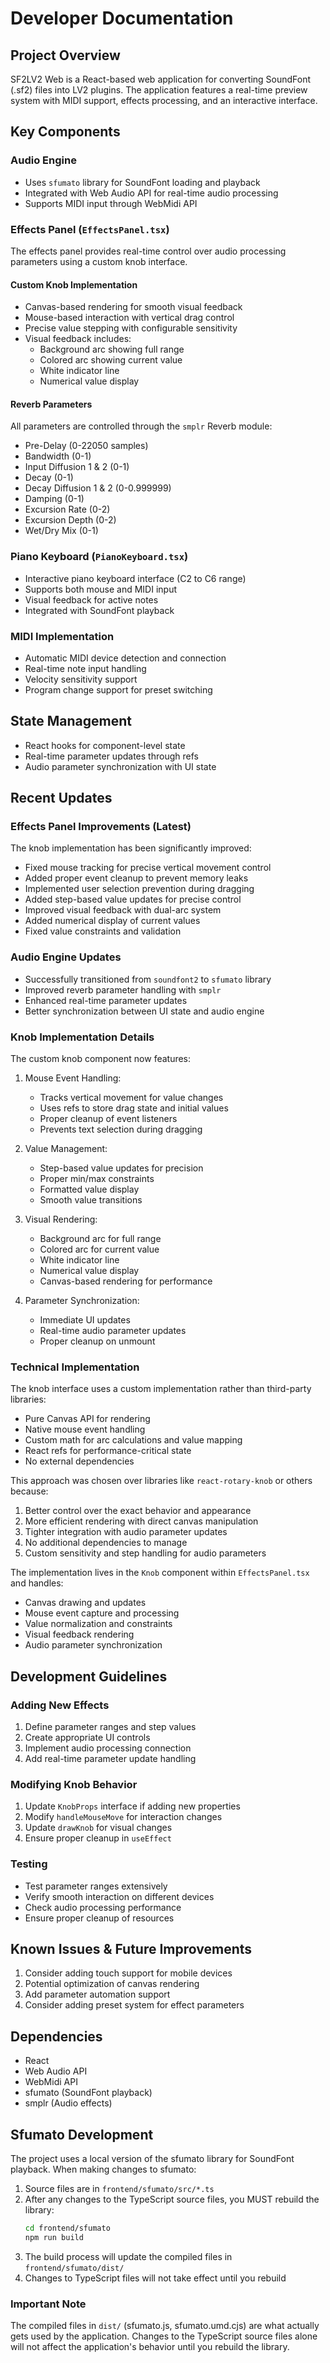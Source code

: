 # Developer Documentation

## Project Overview
SF2LV2 Web is a React-based web application for converting SoundFont (.sf2) files into LV2 plugins. The application features a real-time preview system with MIDI support, effects processing, and an interactive interface.

## Key Components

### Audio Engine
- Uses `sfumato` library for SoundFont loading and playback
- Integrated with Web Audio API for real-time audio processing
- Supports MIDI input through WebMidi API

### Effects Panel (`EffectsPanel.tsx`)
The effects panel provides real-time control over audio processing parameters using a custom knob interface.

#### Custom Knob Implementation
- Canvas-based rendering for smooth visual feedback
- Mouse-based interaction with vertical drag control
- Precise value stepping with configurable sensitivity
- Visual feedback includes:
  - Background arc showing full range
  - Colored arc showing current value
  - White indicator line
  - Numerical value display

#### Reverb Parameters
All parameters are controlled through the `smplr` Reverb module:
- Pre-Delay (0-22050 samples)
- Bandwidth (0-1)
- Input Diffusion 1 & 2 (0-1)
- Decay (0-1)
- Decay Diffusion 1 & 2 (0-0.999999)
- Damping (0-1)
- Excursion Rate (0-2)
- Excursion Depth (0-2)
- Wet/Dry Mix (0-1)

### Piano Keyboard (`PianoKeyboard.tsx`)
- Interactive piano keyboard interface (C2 to C6 range)
- Supports both mouse and MIDI input
- Visual feedback for active notes
- Integrated with SoundFont playback

### MIDI Implementation
- Automatic MIDI device detection and connection
- Real-time note input handling
- Velocity sensitivity support
- Program change support for preset switching

## State Management
- React hooks for component-level state
- Real-time parameter updates through refs
- Audio parameter synchronization with UI state

## Recent Updates

### Effects Panel Improvements (Latest)
The knob implementation has been significantly improved:
- Fixed mouse tracking for precise vertical movement control
- Added proper event cleanup to prevent memory leaks
- Implemented user selection prevention during dragging
- Added step-based value updates for precise control
- Improved visual feedback with dual-arc system
- Added numerical display of current values
- Fixed value constraints and validation

### Audio Engine Updates
- Successfully transitioned from `soundfont2` to `sfumato` library
- Improved reverb parameter handling with `smplr`
- Enhanced real-time parameter updates
- Better synchronization between UI state and audio engine

### Knob Implementation Details
The custom knob component now features:
1. Mouse Event Handling:
   - Tracks vertical movement for value changes
   - Uses refs to store drag state and initial values
   - Proper cleanup of event listeners
   - Prevents text selection during dragging

2. Value Management:
   - Step-based value updates for precision
   - Proper min/max constraints
   - Formatted value display
   - Smooth value transitions

3. Visual Rendering:
   - Background arc for full range
   - Colored arc for current value
   - White indicator line
   - Numerical value display
   - Canvas-based rendering for performance

4. Parameter Synchronization:
   - Immediate UI updates
   - Real-time audio parameter updates
   - Proper cleanup on unmount

### Technical Implementation
The knob interface uses a custom implementation rather than third-party libraries:
- Pure Canvas API for rendering
- Native mouse event handling
- Custom math for arc calculations and value mapping
- React refs for performance-critical state
- No external dependencies

This approach was chosen over libraries like `react-rotary-knob` or others because:
1. Better control over the exact behavior and appearance
2. More efficient rendering with direct canvas manipulation
3. Tighter integration with audio parameter updates
4. No additional dependencies to manage
5. Custom sensitivity and step handling for audio parameters

The implementation lives in the `Knob` component within `EffectsPanel.tsx` and handles:
- Canvas drawing and updates
- Mouse event capture and processing
- Value normalization and constraints
- Visual feedback rendering
- Audio parameter synchronization

## Development Guidelines

### Adding New Effects
1. Define parameter ranges and step values
2. Create appropriate UI controls
3. Implement audio processing connection
4. Add real-time parameter update handling

### Modifying Knob Behavior
1. Update `KnobProps` interface if adding new properties
2. Modify `handleMouseMove` for interaction changes
3. Update `drawKnob` for visual changes
4. Ensure proper cleanup in `useEffect`

### Testing
- Test parameter ranges extensively
- Verify smooth interaction on different devices
- Check audio processing performance
- Ensure proper cleanup of resources

## Known Issues & Future Improvements
1. Consider adding touch support for mobile devices
2. Potential optimization of canvas rendering
3. Add parameter automation support
4. Consider adding preset system for effect parameters

## Dependencies
- React
- Web Audio API
- WebMidi API
- sfumato (SoundFont playback)
- smplr (Audio effects) 

## Sfumato Development
The project uses a local version of the sfumato library for SoundFont playback. When making changes to sfumato:

1. Source files are in `frontend/sfumato/src/*.ts`
2. After any changes to the TypeScript source files, you MUST rebuild the library:
   ```bash
   cd frontend/sfumato
   npm run build
   ```
3. The build process will update the compiled files in `frontend/sfumato/dist/`
4. Changes to TypeScript files will not take effect until you rebuild

### Important Note
The compiled files in `dist/` (sfumato.js, sfumato.umd.cjs) are what actually gets used by the application. Changes to the TypeScript source files alone will not affect the application's behavior until you rebuild the library. 